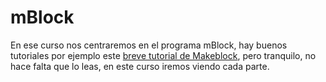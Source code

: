 
# mBlock

En ese curso nos centraremos en el programa mBlock, hay buenos tutoriales por ejemplo este [breve tutorial de Makeblock](https://www.makeblock.es/tutoriales/mblock/), pero tranquilo, no hace falta que lo leas, en este curso iremos viendo cada parte.


